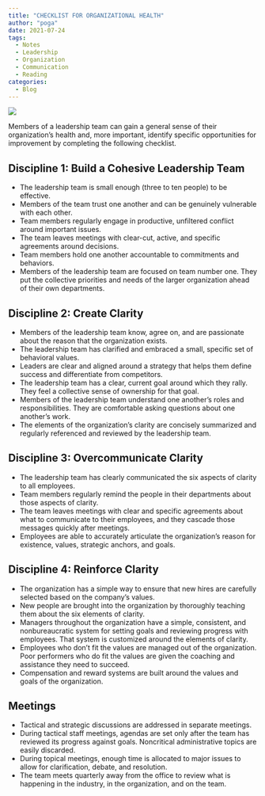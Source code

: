 ```yaml
---
title: "CHECKLIST FOR ORGANIZATIONAL HEALTH"
author: "poga"
date: 2021-07-24
tags:
  - Notes
  - Leadership
  - Organization
  - Communication
  - Reading
categories:
  - Blog
---
```


![](/post/2021-07-25_organization_health/book.jpg)

<!--more-->

Members of a leadership team can gain a general sense of their organization’s health and, more important, identify specific opportunities for improvement by completing the following checklist.

## Discipline 1: Build a Cohesive Leadership Team

- The leadership team is small enough (three to ten people) to be effective.
- Members of the team trust one another and can be genuinely vulnerable with each other.
- Team members regularly engage in productive, unfiltered conflict around important issues.
- The team leaves meetings with clear-cut, active, and specific agreements around decisions.
- Team members hold one another accountable to commitments and behaviors.
- Members of the leadership team are focused on team number one. They put the collective priorities and needs of the larger organization ahead of their own departments.

## Discipline 2: Create Clarity

- Members of the leadership team know, agree on, and are passionate about the reason that the organization exists.
- The leadership team has clarified and embraced a small, specific set of behavioral values.
- Leaders are clear and aligned around a strategy that helps them define success and differentiate from competitors.
- The leadership team has a clear, current goal around which they rally. They feel a collective sense of ownership for that goal.
- Members of the leadership team understand one another’s roles and responsibilities. They are comfortable asking questions about one another’s work.
- The elements of the organization’s clarity are concisely summarized and regularly referenced and reviewed by the leadership team.

## Discipline 3: Overcommunicate Clarity

- The leadership team has clearly communicated the six aspects of clarity to all employees.
- Team members regularly remind the people in their departments about those aspects of clarity.
- The team leaves meetings with clear and specific agreements about what to communicate to their employees, and they cascade those messages quickly after meetings.
- Employees are able to accurately articulate the organization’s reason for existence, values, strategic anchors, and goals.

## Discipline 4: Reinforce Clarity

- The organization has a simple way to ensure that new hires are carefully selected based on the company’s values.
- New people are brought into the organization by thoroughly teaching them about the six elements of clarity.
- Managers throughout the organization have a simple, consistent, and nonbureaucratic system for setting goals and reviewing progress with employees. That system is customized around the elements of clarity.
- Employees who don’t fit the values are managed out of the organization. Poor performers who do fit the values are given the coaching and assistance they need to succeed.
- Compensation and reward systems are built around the values and goals of the organization.

## Meetings

- Tactical and strategic discussions are addressed in separate meetings.
- During tactical staff meetings, agendas are set only after the team has reviewed its progress against goals. Noncritical administrative topics are easily discarded.
- During topical meetings, enough time is allocated to major issues to allow for clarification, debate, and resolution.
- The team meets quarterly away from the office to review what is happening in the industry, in the organization, and on the team.


